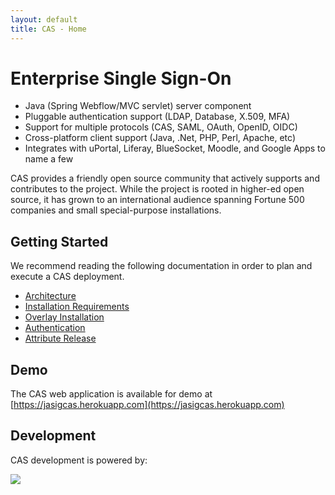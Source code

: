 ```yaml
---
layout: default
title: CAS - Home
---
```


# Enterprise Single Sign-On

* Java (Spring Webflow/MVC servlet) server component
* Pluggable authentication support (LDAP, Database, X.509, MFA)
* Support for multiple protocols (CAS, SAML, OAuth, OpenID, OIDC)
* Cross-platform client support (Java, .Net, PHP, Perl, Apache, etc)
* Integrates with uPortal, Liferay, BlueSocket, Moodle, and Google Apps to name a few

CAS provides a friendly open source community that actively supports and contributes to the project.
While the project is rooted in higher-ed open source, it has grown to an international audience spanning
Fortune 500 companies and small special-purpose installations.


## Getting Started
We recommend reading the following documentation in order to plan and execute a CAS deployment.

* [Architecture](planning/Architecture.html)
* [Installation Requirements](planning/Installation-Requirements.html)
* [Overlay Installation](installation/Maven-Overlay-Installation.html)
* [Authentication](installation/Configuring-Authentication-Components.html)
* [Attribute Release](integration/Attribute-Release.html)

## Demo
The CAS web application is available for demo at [https://jasigcas.herokuapp.com](https://jasigcas.herokuapp.com)

## Development
CAS development is powered by: <br/>

<a href="http://www.jetbrains.com/idea/" target="_blank"><img src="../images/intellijidea.gif" valign="middle" style="vertical-align:middle"></a>

